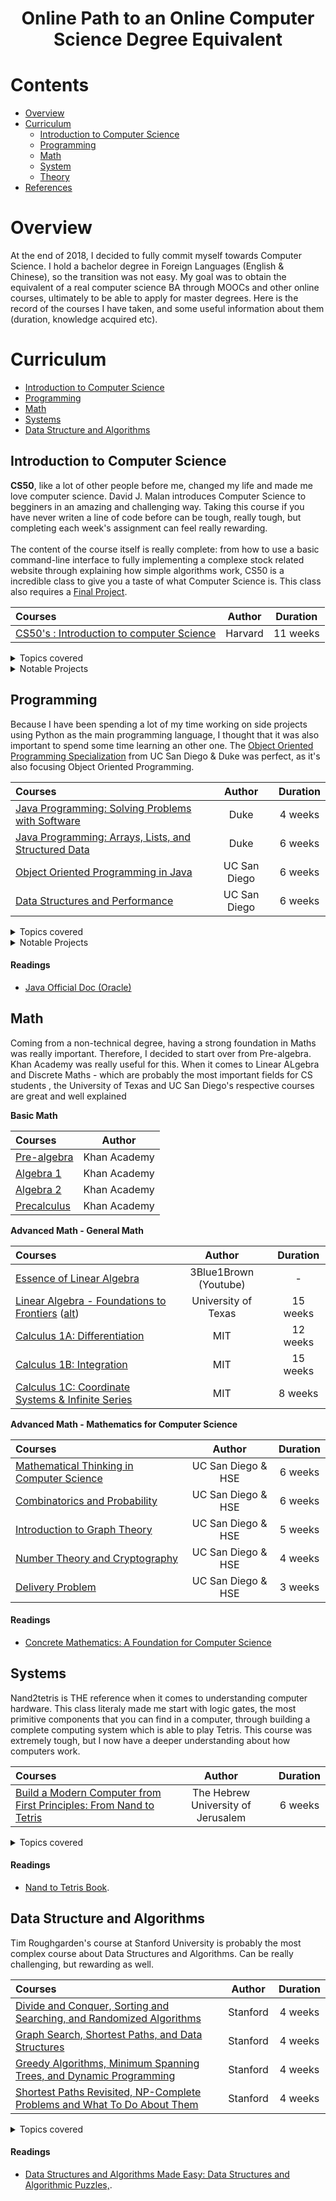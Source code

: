<h1 align="center">Online Path to an Online Computer Science Degree Equivalent</h1>



# Contents

- [Overview](#overview)
- [Curriculum](#curriculum)
  - [Introduction to Computer Science](#introduction-to-computer-science)
  - [Programming](#programing)
  - [Math](#math)
  - [System](#system)
  - [Theory](#theory)
- [References](#references)

# Overview

At the end of 2018, I decided to fully commit myself towards Computer Science. I hold a bachelor degree in Foreign Languages (English & Chinese), so the transition was not easy. My goal was to obtain the equivalent of a real computer science BA through MOOCs and other online courses, ultimately to be able to apply for master degrees. 
Here is the record of the courses I have taken, and some useful information about them (duration, knowledge acquired etc).


# Curriculum

- [Introduction to Computer Science](#introduction-to-computer-science)
- [Programming](#programming)
- [Math](#math)
- [Systems](#systems)
- [Data Structure and Algorithms](#data-structure-and-algorithms)



## Introduction to Computer Science

**CS50**, like a lot of other people before me, changed my life and made me love computer science. David J. Malan introduces Computer Science to begginers in an amazing and challenging way. Taking this course if you have never writen a line of code before can be
tough, really tough, but completing each week's assignment can feel really rewarding. <br> <br>
The content of the course itself is really complete: from how to use a basic command-line interface to fully implementing a complexe stock related website through explaining how simple algorithms work, CS50 is a incredible class to give you a taste of what Computer Science is.
This class also requires a [Final Project](https://github.com/FlorianValery/MyOSU).

Courses | Author | Duration 
:-- | :--: | :--: 
[CS50's : Introduction to computer Science](https://www.edx.org/course/cs50s-introduction-to-computer-science)| Harvard | 11 weeks 

<details>
<summary> Topics covered </summary><br>

- Basic Computational Thinking
- Scratch 
- C Language
- Arrays
- Memory (RAM and ROM)
- Introduction to Data Structures
- Basic web: HTTP, HTML, CSS
- Python Language
- Web Programming using Flask and Javascript
- Databases (SQL)

</details>
<details>
<summary> Notable Projects </summary><br>

- [CS50 Finance](https://finance.cs50.net/) : This is the main imposed project throughout the course. The goal is to implement a fully functional website where we can buy and sell stocks, using real live data.
- [Final Project](https://github.com/FlorianValery/MyOSU) : Final project of our choice where we a free to build anything we want, as long as it draws upon CS50’s lessons. I decided to implement a fictive e-learning platform. 

</details>


## Programming

Because I have been spending a lot of my time working on side projects using Python as the main programming language, I thought that it was also important to spend some time learning an other one. The [Object Oriented Programming Specialization](https://www.coursera.org/specializations/object-oriented-programming) from UC San Diego & Duke was perfect, as it's also focusing Object Oriented Programming.

Courses | Author | Duration 
:-- | :--: | :--: 
[Java Programming: Solving Problems with Software](https://www.coursera.org/learn/java-programming) | Duke | 4 weeks 
[Java Programming: Arrays, Lists, and Structured Data](https://www.coursera.org/learn/java-programming-arrays-lists-data) | Duke | 6 weeks 
[Object Oriented Programming in Java](https://www.coursera.org/learn/object-oriented-java) | UC San Diego | 6 weeks 
[Data Structures and Performance](https://www.coursera.org/learn/data-structures-optimizing-performance) | UC San Diego | 6 weeks

<details>
<summary> Topics covered </summary><br>

- Java OOP
- Working with CSV's
- Data Structures (ArrayList, HashMap, HashSet, LinkedList, Trees...)
- Memory Models
- Creating GUI's
- Inheritance, Polymorphism
- Basic Algorithms (Binary Search, Linear Search, Merge sort etc)
- Intro to Asymptotic Analysis, benchmark

</details>
<details>
<summary> Notable Projects </summary><br>

- Earthquake Map: This is the main project of course 3, and every week's goal is to complete a milestone. The goal is to implement a interactive visualization of a large dataset tagged by geospatial information focus on earthquakes around the world.
- Speller: This is the main project of course 4, and every week's goal is to complete a milestone. The goal is to implement a 'a smart text editor/processor that incorporates “intelligent” behaviors of modern-day text interfaces including autocomplete, flagging misspelled words and spelling auto-correct'. 
</details>


#### Readings
- [Java Official Doc (Oracle)](https://docs.oracle.com/javase/7/docs/api/)
  

## Math

Coming from a non-technical degree, having a strong foundation in Maths was really important. Therefore, I decided to start over from Pre-algebra. Khan Academy was really useful for this.
When it comes to Linear ALgebra and Discrete Maths - which are probably the most important fields for CS students , the University of Texas and UC San Diego's respective courses are great and well explained


**Basic Math** 

Courses | Author
:-- | :--: 
[Pre-algebra](https://www.khanacademy.org/math/pre-algebra) | Khan Academy
[Algebra 1](https://www.khanacademy.org/math/algebra) | Khan Academy
[Algebra 2](https://www.khanacademy.org/math/algebra2) | Khan Academy
[Precalculus](https://www.khanacademy.org/math/precalculus) | Khan Academy


**Advanced Math - General Math**

Courses | Author | Duration 
:-- | :--: | :--:
[Essence of Linear Algebra](https://www.youtube.com/playlist?list=PLZHQObOWTQDPD3MizzM2xVFitgF8hE_ab) | 3Blue1Brown (Youtube) | -
[Linear Algebra - Foundations to Frontiers](https://www.edx.org/course/linear-algebra-foundations-to-frontiers-0) ([alt](http://ulaff.net/)) | University of Texas | 15 weeks
[Calculus 1A: Differentiation](https://www.edx.org/course/calculus-1a-differentiation) | MIT | 12 weeks
[Calculus 1B: Integration](https://www.edx.org/course/calculus-1b-integration) | MIT | 15 weeks
[Calculus 1C: Coordinate Systems & Infinite Series](https://www.edx.org/course/calculus-1c-coordinate-systems-infinite-mitx-18-01-3x-0) | MIT | 8 weeks

**Advanced Math - Mathematics for Computer Science**

Courses | Author | Duration 
:-- | :--: |  :--:
[Mathematical Thinking in Computer Science](https://www.coursera.org/learn/what-is-a-proof?specialization=discrete-mathematics) | UC San Diego & HSE  | 6 weeks
[Combinatorics and Probability](https://www.coursera.org/learn/combinatorics?specialization=discrete-mathematics)  | UC San Diego & HSE | 6 weeks
[Introduction to Graph Theory](https://www.coursera.org/learn/graphs?specialization=discrete-mathematics) | UC San Diego & HSE | 5 weeks
[Number Theory and Cryptography](https://www.coursera.org/learn/number-theory-cryptography?specialization=dis) | UC San Diego & HSE | 4 weeks
[Delivery Problem](https://www.coursera.org/learn/delivery-problem) | UC San Diego & HSE | 3 weeks


#### Readings
- [Concrete Mathematics: A Foundation for Computer Science](https://www.amazon.fr/Concrete-Mathematics-Foundation-Computer-Science/dp/0201142368/ref=pd_cart_vw_2_2/259-7976636-9892928?_encoding=UTF8&pd_rd_i=0201142368&pd_rd_r=4ddd028e-c776-4af0-ae06-f941cdd45eea&pd_rd_w=iTlta&pd_rd_wg=WrnSc&pf_rd_p=33e7f43c-89b7-4194-b6d8-7f16b19de1bd&pf_rd_r=W384PW9MAN5CZ8YDM904&psc=1&refRID=W384PW9MAN5CZ8YDM904)



## Systems

Nand2tetris is THE reference when it comes to understanding computer hardware. This class literaly made me start with logic gates, the most primitive components that you can find in a computer, through building a complete computing system which is able to play Tetris. This course was extremely tough, but I now have a deeper understanding about how computers work. 

Courses | Author | Duration 
:-- | :--: | :--: 
[Build a Modern Computer from First Principles: From Nand to Tetris](https://www.coursera.org/learn/build-a-computer) | The Hebrew University of Jerusalem | 6 weeks


<details>
<summary> Topics covered </summary><br>

- Boolean Functions and Gate Logic
- Boolean Arithmetic and the ALU
- Memory
- Machine Language
- Computer Architecture
- Assembler

</details>

#### Readings
- [Nand to Tetris Book](https://www.nand2tetris.org/course).

## Data Structure and Algorithms

Tim Roughgarden's course at Stanford University is probably the most complex course about Data Structures and Algorithms. Can be really challenging, but rewarding as well.

Courses | Author | Duration 
:-- | :--: | :--: 
[Divide and Conquer, Sorting and Searching, and Randomized Algorithms](https://www.coursera.org/learn/algorithms-divide-conquer) | Stanford | 4 weeks 
[Graph Search, Shortest Paths, and Data Structures](https://www.coursera.org/learn/algorithms-graphs-data-structures) | Stanford | 4 weeks 
[Greedy Algorithms, Minimum Spanning Trees, and Dynamic Programming](https://www.coursera.org/learn/algorithms-greedy) | Stanford | 4 weeks 
[Shortest Paths Revisited, NP-Complete Problems and What To Do About Them](https://www.coursera.org/learn/algorithms-npcomplete) | Stanford | 4 weeks 

<details>
<summary> Topics covered </summary><br>

- Asymptotic Analysis
- Divide & Conquer Algos
- Randomized Algos
- Graph Primitives
- Greedy Algos
- Minimum Spanning Trees
- NP-Compete Problems
</details>

#### Readings
- [Data Structures and Algorithms Made Easy: Data Structures and Algorithmic Puzzles,](https://www.amazon.fr/Data-Structures-Algorithms-Made-Easy/dp/819324527X/ref=pd_cart_vw_2_8/259-7976636-9892928?_encoding=UTF8&pd_rd_i=819324527X&pd_rd_r=33e77c9a-7772-4088-b1a6-c5cc9386f549&pd_rd_w=WfZfC&pd_rd_wg=w8Rd2&pf_rd_p=33e7f43c-89b7-4194-b6d8-7f16b19de1bd&pf_rd_r=EW0ZRNB0QCMTFBG0TCCK&psc=1&refRID=EW0ZRNB0QCMTFBG0TCCK).




